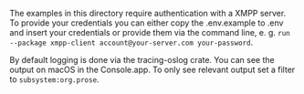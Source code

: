 The examples in this directory require authentication with a XMPP server. To provide your credentials you can either copy the .env.example to .env and insert your credentials or provide them via the command line, e. g. `run --package xmpp-client account@your-server.com your-password`.

By default logging is done via the tracing-oslog crate. You can see the output on macOS in the Console.app. To only see relevant output set a filter to `subsystem:org.prose`. 